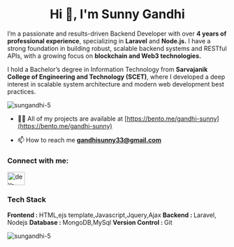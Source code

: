 <h1 align="center">Hi 👋, I'm Sunny Gandhi</h1>
<p>I’m a passionate and results-driven Backend Developer with over <b>4 years of professional experience</b>, specializing in <b>Laravel</b> and <b>Node.js.</b> I have a strong foundation in building robust, scalable backend systems and RESTful APIs, with a growing focus on <b>blockchain and Web3 technologies.</b></p>
<p>I hold a Bachelor’s degree in Information Technology from <b>Sarvajanik College of Engineering and Technology (SCET)</b>, where I developed a deep interest in scalable system architecture and modern web development best practices.</p>

<p align="left"> <img src="https://komarev.com/ghpvc/?username=sungandhi-5&label=Profile%20views&color=0e75b6&style=flat" alt="sungandhi-5" /> </p>

- 👨‍💻 All of my projects are available at [https://bento.me/gandhi-sunny](https://bento.me/gandhi-sunny)

- 📫 How to reach me **gandhisunny33@gmail.com**

<h3 align="left">Connect with me:</h3>
<p align="left">
<a href="https://linkedin.com/in/dev-sunnygandhi" target="blank"><img align="center" src="https://raw.githubusercontent.com/rahuldkjain/github-profile-readme-generator/master/src/images/icons/Social/linked-in-alt.svg" alt="dev-sunnygandhi" height="30" width="40" /></a>
</p>

<h3 align="left">Tech Stack</h3>
<div align="left">
  <b>Frontend : </b> HTML,ejs template,Javascript,Jquery,Ajax
  <b>Backend : </b> Laravel, Nodejs
  <b>Database : </b> MongoDB,MySql
  <b>Version Control : </b> Git
</div>

<p><img align="center" src="https://github-readme-stats.vercel.app/api/top-langs?username=sungandhi-5&show_icons=true&locale=en&layout=compact" alt="sungandhi-5" /></p>
